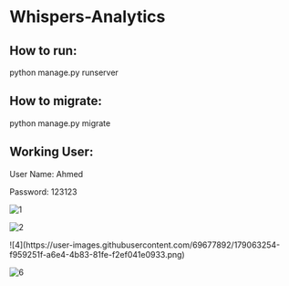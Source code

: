 # Whispers-Analytics


<h2> How to run: </h2> <p>

 <p>
python manage.py runserver
<p>

<h2>How to migrate: </h2> <p>

<p>
python manage.py migrate
<p>

<h2> Working User:</h2><p>
<p>
User Name: Ahmed 
<p>
Password: 123123
 
<p>

 

<p>

![1](https://user-images.githubusercontent.com/69677892/179063214-bb7af582-5e6b-435b-b695-74d0171e2ef1.png)
   
<p>

![2](https://user-images.githubusercontent.com/69677892/179063233-20724684-e71e-430a-ba17-bc455fc29573.png)

<p>   
![4](https://user-images.githubusercontent.com/69677892/179063254-f959251f-a6e4-4b83-81fe-f2ef041e0933.png)
<p>
  
![6](https://user-images.githubusercontent.com/69677892/179063307-4f4538c9-9fed-4c2d-be0e-3c811ecba51a.png)


<p>


